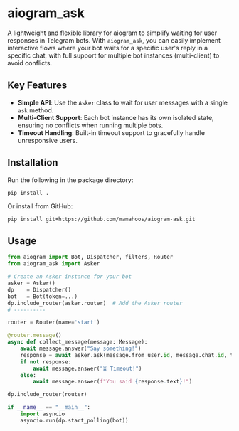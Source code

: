 # aiogram_ask

A lightweight and flexible library for aiogram to simplify waiting for user responses in Telegram bots. With `aiogram_ask`, you can easily implement interactive flows where your bot waits for a specific user's reply in a specific chat, with full support for multiple bot instances (multi-client) to avoid conflicts.

## Key Features
- **Simple API**: Use the `Asker` class to wait for user messages with a single `ask` method.
- **Multi-Client Support**: Each bot instance has its own isolated state, ensuring no conflicts when running multiple bots.
- **Timeout Handling**: Built-in timeout support to gracefully handle unresponsive users.

## Installation
Run the following in the package directory:
```
pip install .
```

Or install from GitHub:
```
pip install git+https://github.com/mamahoos/aiogram-ask.git
```

## Usage
```python
from aiogram import Bot, Dispatcher, filters, Router
from aiogram_ask import Asker

# Create an Asker instance for your bot
asker = Asker()
dp    = Dispatcher()
bot   = Bot(token=...)
dp.include_router(asker.router)  # Add the Asker router
# ----------

router = Router(name='start')

@router.message()
async def collect_message(message: Message):
    await message.answer("Say something!")
    response = await asker.ask(message.from_user.id, message.chat.id, timeout=30)
    if not response:
        await message.answer("⏳ Timeout!")
    else:
        await message.answer(f"You said {response.text}!")

dp.include_router(router)

if __name__ == "__main__":
    import asyncio
    asyncio.run(dp.start_polling(bot))
```
